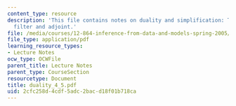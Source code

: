```yaml
---
content_type: resource
description: 'This file contains notes on duality and simplification: The steady-state
  filter and adjoint.'
file: /media/courses/12-864-inference-from-data-and-models-spring-2005/2cfc258d4cdf5adc2bacd18f01b718ca_duality_4_5.pdf
file_type: application/pdf
learning_resource_types:
- Lecture Notes
ocw_type: OCWFile
parent_title: Lecture Notes
parent_type: CourseSection
resourcetype: Document
title: duality_4_5.pdf
uid: 2cfc258d-4cdf-5adc-2bac-d18f01b718ca
---
```

